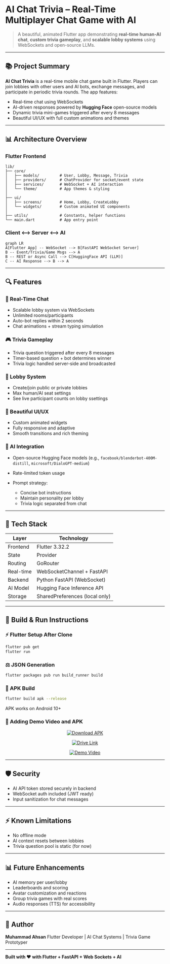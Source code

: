 # AI Chat Trivia – Real-Time Multiplayer Chat Game with AI

> A beautiful, animated Flutter app demonstrating **real-time human-AI chat**, **custom trivia gameplay**, and **scalable lobby systems** using WebSockets and open-source LLMs.

---

## 📚 Project Summary

**AI Chat Trivia** is a real-time mobile chat game built in Flutter. Players can join lobbies with other users and AI bots, exchange messages, and participate in periodic trivia rounds. The app features:

* Real-time chat using WebSockets
* AI-driven responses powered by **Hugging Face** open-source models
* Dynamic trivia mini-games triggered after every 8 messages
* Beautiful UI/UX with full custom animations and themes


---

## 📊 Architecture Overview

### Flutter Frontend

```
lib/
├── core/
│   ├── models/         # User, Lobby, Message, Trivia
│   ├── providers/      # ChatProvider for socket/event state
│   ├── services/       # WebSocket + AI interaction
│   └── theme/          # App themes & styling
│
├── ui/
│   ├── screens/        # Home, Lobby, CreateLobby
│   └── widgets/        # Custom animated UI components
│
├── utils/              # Constants, helper functions
└── main.dart           # App entry point
```

### Client <--> Server <--> AI

```
graph LR
A[Flutter App] -- WebSocket --> B[FastAPI WebSocket Server]
B -- Event/Trivia/Game Msgs --> A
B -- REST or Async Call --> C[HuggingFace API (LLM)]
C -- AI Response --> B --> A
```

---

## 🔍 Features

### 🚀 Real-Time Chat

* Scalable lobby system via WebSockets
* Unlimited rooms/participants
* Auto-bot replies within 2 seconds
* Chat animations + stream typing simulation

### 🎮 Trivia Gameplay

* Trivia question triggered after every 8 messages
* Timer-based question + bot determines winner
* Trivia logic handled server-side and broadcasted

### 🔖 Lobby System

* Create/join public or private lobbies
* Max human/AI seat settings
* See live participant counts on lobby ssettings

### 🎨 Beautiful UI/UX

* Custom animated widgets
* Fully responsive and adaptive
* Smooth transitions and rich theming

### 🤖 AI Integration

* Open-source Hugging Face models (e.g., `facebook/blenderbot-400M-distill`, `microsoft/DialoGPT-medium`)
* Rate-limited token usage
* Prompt strategy:

  * Concise bot instructions
  * Maintain personality per lobby
  * Trivia logic separated from chat

---

## 🔧 Tech Stack

| Layer     | Technology                     |
| --------- | ------------------------------ |
| Frontend  | Flutter 3.32.2                  |
| State     | Provider                       |
| Routing   | GoRouter                       |
| Real-time | WebSocketChannel + FastAPI     |
| Backend   | Python FastAPI (WebSocket)     |
| AI Model  | Hugging Face Inference API     |
| Storage   | SharedPreferences (local only) |

---

## 🔄 Build & Run Instructions

### ⚡ Flutter Setup After Clone

```bash
flutter pub get
flutter run
```

### ⚖️ JSON Generation

```bash
flutter packages pub run build_runner build
```

### 📄 APK Build

```bash
flutter build apk --release
```

APK works on Android 10+

### 📎 Adding Demo Video and APK



<p align="center">
  <a href="./ai_chat_game.apk">
    <img src="https://img.shields.io/badge/Download-APK-blue?style=for-the-badge" alt="Download APK"/>
  </a>
</p>

<p align="center">
  <a href="https://drive.google.com/file/d/1iFilwjoqCSxOWQfA46M4jKCBTAZn33jP/view?usp=drive_link">
    <img src="https://img.shields.io/badge/Alternate%20Download-Google%20Drive-brightgreen?style=for-the-badge" alt="Drive Link"/>
  </a>
</p>

<p align="center">
  <a href="https://drive.google.com/file/d/1Vm1u51dXvkR-Zrqbv-osoIhOXxpGd94E/view?usp=sharing">
    <img src="https://img.shields.io/badge/Watch-Demo%20Video-red?style=for-the-badge&logo=youtube" alt="Demo Video"/>
  </a>
</p>

<!-- ```markdown
🔗 [Click here to download the latest APK](./ai_chat_game.apk)
🔗 [Click here if above is not working](https://drive.google.com/file/d/1iFilwjoqCSxOWQfA46M4jKCBTAZn33jP/view?usp=drive_link)
🎥 [Watch Demo Video][([https://youtu.be/your-demo-video](https://drive.google.com/file/d/1Vm1u51dXvkR-Zrqbv-osoIhOXxpGd94E/view?usp=sharing))](https://drive.google.com/file/d/1iFilwjoqCSxOWQfA46M4jKCBTAZn33jP/view?usp=sharing)
``` -->

---

## 🛡️ Security

* AI API token stored securely in backend
* WebSocket auth included (JWT ready)
* Input sanitization for chat messages

---

## ⚡ Known Limitations

* No offline mode
* AI context resets between lobbies
* Trivia question pool is static (for now)

---

## 📊 Future Enhancements

* AI memory per user/lobby
* Leaderboards and scoring
* Avatar customization and reactions
* Group trivia games with real scores
* Audio responses (TTS) for accessibility


---

## 🙏 Author

**Muhammad Ahsan**
Flutter Developer | AI Chat Systems | Trivia Game Prototyper

---

**Built with ❤️ with Flutter + FastAPI + Web Sockets + AI** 
